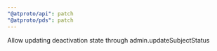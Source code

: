 ```yaml
---
"@atproto/api": patch
"@atproto/pds": patch
---
```


Allow updating deactivation state through admin.updateSubjectStatus
